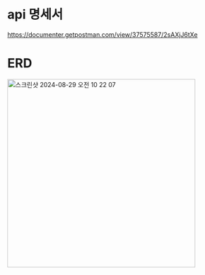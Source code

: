 # api 명세서
https://documenter.getpostman.com/view/37575587/2sAXjJ6tXe

# ERD
<img width="425" alt="스크린샷 2024-08-29 오전 10 22 07" src="https://github.com/user-attachments/assets/4371fef2-4562-4f2e-b388-d9e8242459ab">